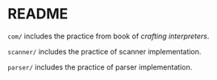 # README
`com/` includes the practice from book of *crafting interpreters*.  

`scanner/` includes the practice of scanner implementation.  

`parser/` includes the practice of parser implementation.  

